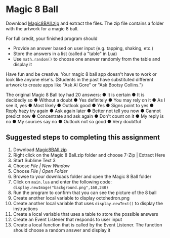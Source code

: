 Magic 8 Ball
============
Download [Magic8BAll.zip](https://github.com/APCSPrinciples/Magic8Ball/blob/master/Magic%208%20Ball.zip?raw=true) and extract the files. The zip file contains a folder with the artwork for a magic 8 ball.
 
For full credit, your finished program should
+ Provide an answer based on user input (e.g. tapping, shaking, etc.)
+ Store the answers in a list (called a "table" in Lua)
+ Use `math.random()` to choose one answer randomly from the table and display it
 
Have fun and be creative. Your magic 8 ball app doesn't have to work or look like anyone else's. (Students in the past have substituted different artwork to create apps like "Ask Al Gore" or "Ask Bootsy Collins.") 
 
The original Magic 8 Ball toy had 20 answers:
● It is certain
● It is decidedly so
● Without a doubt
● Yes definitely
● You may rely on it
● As I see it, yes
● Most likely
● Outlook good
● Yes
● Signs point to yes
● Reply hazy try again
● Ask again later
● Better not tell you now
● Cannot predict now
● Concentrate and ask again
● Don't count on it
● My reply is no
● My sources say no
● Outlook not so good
● Very doubtful
 
Suggested steps to completing this assignment
---------------------------------------------
1. Download [Magic8BAll.zip](https://github.com/APCSPrinciples/Magic8Ball/blob/master/Magic%208%20Ball.zip?raw=true)
2. Right click on the Magic 8 Ball.zip folder and choose 7-Zip | Extract Here
3. Start Sublime Text 3
4. Choose *File | New Window*
5. Choose *File | Open Folder* 
6. Browse to your downloads folder and open the Magic 8 Ball folder
7. Click on `main.lua` and enter the following code: `display.newImage("background.png",160,240)`
8. Run the program to confirm that you can see the picture of the 8 ball
9. Create another local variable to display octohedron.png
10. Create another local variable that uses `display.newText()` to display the instructions
11. Create a local variable that uses a table to store the possible answers
12. Create an Event Listener that responds to user input
13. Create a local function that is called by the Event Listener. The function should choose a random answer and display it
